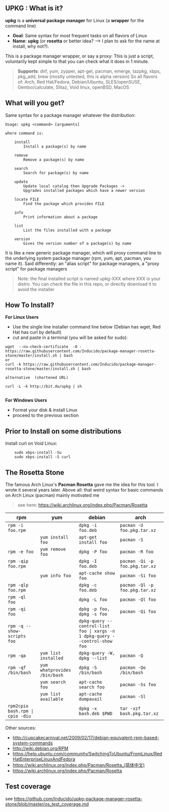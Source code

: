 
## UPKG : What is it?


**upkg** is a **universal package manager** for Linux (a **wrapper** for the command line)

- **Goal**: Same syntax for most frequent tasks on all flavors of Linux
- **Name**: **upkg**  (or **rosetta** or better idea?  --> I plan to ask for the name at install, why not?).

This is a package manager wrapper, or say a proxy: This is just a script, voluntarily kept simple to that you can check what it does in 1 minute.

> **Supports**:  dnf, yum, zypper, apt-get, pacman, emerge, tazpkg, xbps, pkg_add, brew (mostly untested, this is alpha version)
> So all flavors of: Arch, Red Hat/Fedora, Debian/Ubuntu, SLES/openSUSE, Gentoo/calculate, Slitaz, Void linux, openBSD, MacOS


## What will you get?

Same syntax for a package manager whatever the distribution:

```
Usage: upkg <command> [arguments]

where command is:

	install
		Install a package(s) by name

	remove
		Remove a package(s) by name

	search
		Search for package(s) by name

	update
		Update local catalog then Upgrade Packages ->
		Upgrades installed packages which have a newer version

	locate FILE
		Find the package which provides FILE

	info
		Print information about a package

	list
		List the files installed with a package

	version
		Gives the version number of a package(s) by name

```
It is like a new generic package manager, which will proxy command line to the underlying system package manager (rpm, yum, apt, pacman, you name it).
Said differently: an "alias script" for package managers, a "proxy script" for package managers

> Note: the final installed script is named upkg-XXX where XXX is your distro.
> You can check the file in this repo, or directly download it to avoid the installer


## How To Install?

**For Linux Users**
- Use the single line installer command line below (Debian has wget, Red Hat has curl by default)
- cut and paste in a terminal (you will be asked for sudo):

```
wget  --no-check-certificate  -O - https://raw.githubusercontent.com/Inducido/package-manager-rosetta-stone/master/install.sh | bash
or
curl -k https://raw.githubusercontent.com/Inducido/package-manager-rosetta-stone/master/install.sh | bash

alternative  (shortened URL)

curl -L -k http://bit.do/upkg | sh


```

**For Windows Users**
- Format your disk & install Linux
- proceed to the previous section


## Prior to Install on some distributions

Install curl on Void Linux:

```
	sudo xbps-install -Su
	sudo xbps-install -S curl
```



## The Rosetta Stone

The famous Arch Linux's **Pacman Rosetta** gave me the idea for this tool. I wrote it several years later.
Above all: that weird syntax for basic commands on Arch Linux (pacman) mainly motivated me

> see here: https://wiki.archlinux.org/index.php/Pacman/Rosetta


| rpm                   | yum                           | debian                        | arch                              |
|-----------------------|-------------------------------|-------------------------------|-----------------------------------|
| `rpm -i foo.rpm`      |                               | `dpkg -i foo.deb`             | `pacman -U foo.pkg.tar.xz`        |
|                       | `yum install foo`             | `apt-get install foo`         | `pacman -S`                       |
| `rpm -e foo`          | `yum remove foo`              | `dpkg -P foo`                 | `pacman -R foo`                   |
| `rpm -qip foo.rpm`    |                               | `dpkg -I foo.deb`             | `pacman -Qi -p foo.pkg.tar.xz`    |
|                       | `yum info foo`                | `apt-cache show foo`          | `pacman -Si foo`                  |
| `rpm -qlp foo.rpm`    |                               | `dpkg -c foo.deb`             | `pacman -Ql -p foo.pkg.tar.xz`    |
| `rpm -ql foo`         |                               | `dpkg -L foo`                 | `pacman -Ql foo`                  |
| `rpm -qi foo`         |                               | `dpkg -p foo, dpkg -s foo`    | `pacman -Qi foo`                  |
| `rpm -q --show-scripts foo` |                         | `dpkg-query --control-list foo \| xargs -n 1 dpkg-query --control-show foo` |                        |
| `rpm -qa`             | `yum list installed`          | `dpkg-query -W, dpkg --list`  | `pacman -Q`                       |
| `rpm -qf /bin/bash`   | `yum whatprovides /bin/bash`  | `dpkg -S /bin/bash`           | `pacman -Qo /bin/bash`            |
|                       | `yum search foo`              | `apt-cache search foo`        | `pacman -Ss foo`                  |
|                       | `yum list available`          | `apt-cache dumpavail`         | `pacman -Sl`                      |
| `rpm2cpio bash.rpm \| cpio -diu` |                     | `dpkg -x bash.deb $PWD`       | `tar -xzf bash.pkg.tar.xz`        |

Other sources:

* http://cupcakecarnival.net/2009/02/17/debian-equivalent-rpm-based-system-commands
* http://wiki.debian.org/RPM
* https://help.ubuntu.com/community/SwitchingToUbuntu/FromLinux/RedHatEnterpriseLinuxAndFedora
* https://wiki.archlinux.org/index.php/Pacman/Rosetta_(简体中文)
* https://wiki.archlinux.org/index.php/Pacman/Rosetta


## Test coverage

see https://github.com/Inducido/upkg-package-manager-rosetta-stone/blob/master/os_test_coverage.md
